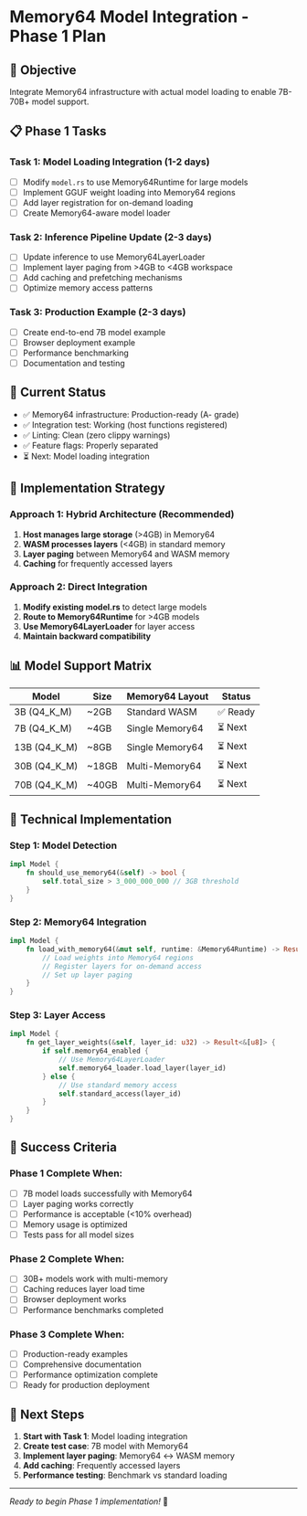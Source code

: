# Memory64 Model Integration - Phase 1 Plan

## 🎯 **Objective**
Integrate Memory64 infrastructure with actual model loading to enable 7B-70B+ model support.

## 📋 **Phase 1 Tasks**

### **Task 1: Model Loading Integration (1-2 days)**
- [ ] Modify `model.rs` to use Memory64Runtime for large models
- [ ] Implement GGUF weight loading into Memory64 regions
- [ ] Add layer registration for on-demand loading
- [ ] Create Memory64-aware model loader

### **Task 2: Inference Pipeline Update (2-3 days)**
- [ ] Update inference to use Memory64LayerLoader
- [ ] Implement layer paging from >4GB to <4GB workspace
- [ ] Add caching and prefetching mechanisms
- [ ] Optimize memory access patterns

### **Task 3: Production Example (2-3 days)**
- [ ] Create end-to-end 7B model example
- [ ] Browser deployment example
- [ ] Performance benchmarking
- [ ] Documentation and testing

## 🚀 **Current Status**
- ✅ Memory64 infrastructure: Production-ready (A- grade)
- ✅ Integration test: Working (host functions registered)
- ✅ Linting: Clean (zero clippy warnings)
- ✅ Feature flags: Properly separated
- ⏳ Next: Model loading integration

## 🎯 **Implementation Strategy**

### **Approach 1: Hybrid Architecture (Recommended)**
1. **Host manages large storage** (>4GB) in Memory64
2. **WASM processes layers** (<4GB) in standard memory
3. **Layer paging** between Memory64 and WASM memory
4. **Caching** for frequently accessed layers

### **Approach 2: Direct Integration**
1. **Modify existing model.rs** to detect large models
2. **Route to Memory64Runtime** for >4GB models
3. **Use Memory64LayerLoader** for layer access
4. **Maintain backward compatibility**

## 📊 **Model Support Matrix**

| Model | Size | Memory64 Layout | Status |
|-------|------|----------------|--------|
| 3B (Q4_K_M) | ~2GB | Standard WASM | ✅ Ready |
| 7B (Q4_K_M) | ~4GB | Single Memory64 | ⏳ Next |
| 13B (Q4_K_M) | ~8GB | Single Memory64 | ⏳ Next |
| 30B (Q4_K_M) | ~18GB | Multi-Memory64 | ⏳ Next |
| 70B (Q4_K_M) | ~40GB | Multi-Memory64 | ⏳ Next |

## 🔧 **Technical Implementation**

### **Step 1: Model Detection**
```rust
impl Model {
    fn should_use_memory64(&self) -> bool {
        self.total_size > 3_000_000_000 // 3GB threshold
    }
}
```

### **Step 2: Memory64 Integration**
```rust
impl Model {
    fn load_with_memory64(&mut self, runtime: &Memory64Runtime) -> Result<()> {
        // Load weights into Memory64 regions
        // Register layers for on-demand access
        // Set up layer paging
    }
}
```

### **Step 3: Layer Access**
```rust
impl Model {
    fn get_layer_weights(&self, layer_id: u32) -> Result<&[u8]> {
        if self.memory64_enabled {
            // Use Memory64LayerLoader
            self.memory64_loader.load_layer(layer_id)
        } else {
            // Use standard memory access
            self.standard_access(layer_id)
        }
    }
}
```

## 🎯 **Success Criteria**

### **Phase 1 Complete When:**
- [ ] 7B model loads successfully with Memory64
- [ ] Layer paging works correctly
- [ ] Performance is acceptable (<10% overhead)
- [ ] Memory usage is optimized
- [ ] Tests pass for all model sizes

### **Phase 2 Complete When:**
- [ ] 30B+ models work with multi-memory
- [ ] Caching reduces layer load time
- [ ] Browser deployment works
- [ ] Performance benchmarks completed

### **Phase 3 Complete When:**
- [ ] Production-ready examples
- [ ] Comprehensive documentation
- [ ] Performance optimization complete
- [ ] Ready for production deployment

## 🚀 **Next Steps**

1. **Start with Task 1**: Model loading integration
2. **Create test case**: 7B model with Memory64
3. **Implement layer paging**: Memory64 ↔ WASM memory
4. **Add caching**: Frequently accessed layers
5. **Performance testing**: Benchmark vs standard loading

---

*Ready to begin Phase 1 implementation!* 🚀

